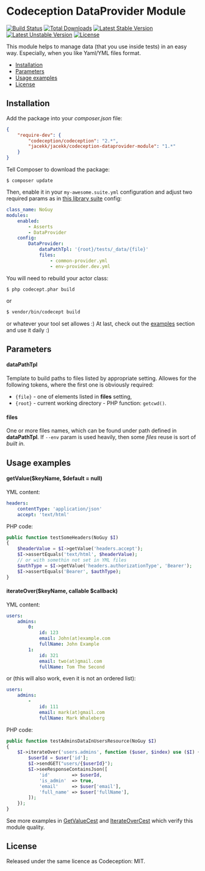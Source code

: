 # Codeception DataProvider Module

[![Build Status](https://travis-ci.org/jacekk/codeception-dataprovider-module.svg)](https://travis-ci.org/jacekk/codeception-dataprovider-module)
[![Total Downloads](https://poser.pugx.org/jacekk/codeception-dataprovider-module/d/total.svg)](https://packagist.org/packages/jacekk/codeception-dataprovider-module)
[![Latest Stable Version](https://poser.pugx.org/jacekk/codeception-dataprovider-module/v/stable.svg)](https://packagist.org/packages/jacekk/codeception-dataprovider-module)
[![Latest Unstable Version](https://poser.pugx.org/jacekk/codeception-dataprovider-module/v/unstable.svg)](https://packagist.org/packages/jacekk/codeception-dataprovider-module)
[![License](https://poser.pugx.org/jacekk/codeception-dataprovider-module/license.svg)](https://packagist.org/packages/jacekk/codeception-dataprovider-module)

This module helps to manage data (that you use inside tests) in an easy way. Especially, when you like Yaml/YML files format.

* [Installation](#installation)
* [Parameters](#parameters)
* [Usage examples](#usage-examples)
* [License](#license)

## Installation

Add the package into your *composer.json* file:

```json
{
    "require-dev": {
        "codeception/codeception": "2.*",
        "jacekk/jacekk/codeception-dataprovider-module": "1.*"
    }
}
```

Tell Composer to download the package:

```
$ composer update
```

Then, enable it in your `my-awesome.suite.yml` configuration and adjust two required params as in [this library suite](test/tests/acceptance.suite.yml) config:

```yaml
class_name: NoGuy
modules:
    enabled:
        - Asserts
        - DataProvider
    config:
        DataProvider:
            dataPathTpl: '{root}/tests/_data/{file}'
            files:
                - common-provider.yml
                - env-provider.dev.yml
```

You will need to rebuild your actor class:

```
$ php codecept.phar build
```

or

```sh
$ vendor/bin/codecept build
```

or whatever your tool set allowes :) At last, check out the [examples](#usage-examples) section and use it daily :)

## Parameters

#### dataPathTpl

Template to build paths to files listed by appropriate setting. Allowes for the following tokens, where the first one is obviously required:

* ```{file}``` - one of elements listed in **files** setting,
* ```{root}``` - current working directory - PHP function: `getcwd()`.

#### files

One or more files names, which can be found under path defined in **dataPathTpl**.
If `--env` param is used heavily, then some *files* reuse is sort of *built in*.

## Usage examples

#### getValue($keyName, $default = null)

YML content:

```yaml
headers:
    contentType: 'application/json'
    accept: 'text/html'
```

PHP code:

```php
public function testSomeHeaders(NoGuy $I)
{
    $headerValue = $I->getValue('headers.accept');
    $I->assertEquals('text/html', $headerValue);
    // or with somethin not set in YML files
    $authType = $I->getValue('headers.authorizationType', 'Bearer');
    $I->assertEquals('Bearer', $authType);
}
```

#### iterateOver($keyName, callable $callback)

YML content:

```yaml
users:
    admins:
        0:
            id: 123
            email: John(at)example.com
            fullName: John Example
        1:
            id: 321
            email: two(at)gmail.com
            fullName: Tom The Second
```

or (this will also work, even it is not an ordered list):
```yaml
users:
    admins:
        -
            id: 111
            email: mark(at)gmail.com
            fullName: Mark Whaleberg
```

PHP code:

```php
public function testAdminsDataInUsersResource(NoGuy $I)
{
    $I->iterateOver('users.admins', function ($user, $index) use ($I) {
        $userId = $user['id'];
        $I->sendGET("users/{$userId}");
        $I->seeResponseContainsJson([
            'id'        => $userId,
            'is_admin'  => true,
            'email'     => $user['email'],
            'full_name' => $user['fullName'],
        ]);
    });
}
```

See more examples in [GetValueCest](test/tests/acceptance/GetValueCest.php) and [IterateOverCest](test/tests/acceptance/IterateOverCest.php) which verify this module quality.

## License

Released under the same licence as Codeception: MIT.
